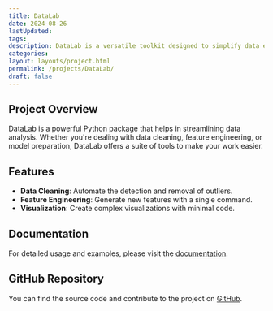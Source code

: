 ```yaml
---
title: DataLab
date: 2024-08-26
lastUpdated: 
tags: 
description: DataLab is a versatile toolkit designed to simplify data exploration, analysis, and visualization for data scientists.
categories: 
layout: layouts/project.html
permalink: /projects/DataLab/
draft: false
---
```



## Project Overview

DataLab is a powerful Python package that helps in streamlining data analysis. Whether you're dealing with data cleaning, feature engineering, or model preparation, DataLab offers a suite of tools to make your work easier.

## Features

- **Data Cleaning**: Automate the detection and removal of outliers. 
- **Feature Engineering**: Generate new features with a single command. 
- **Visualization**: Create complex visualizations with minimal code.

## Documentation

For detailed usage and examples, please visit the [documentation](http://surajwate.com/DataLab/).


## GitHub Repository

You can find the source code and contribute to the project on [GitHub](https://github.com/surajwate/DataLab).

